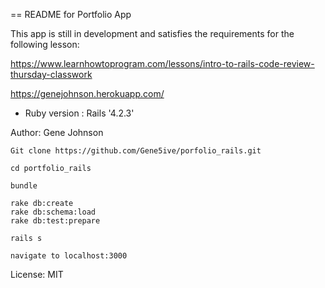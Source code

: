 == README for Portfolio App

This app is still in development and satisfies the requirements for the following lesson:

https://www.learnhowtoprogram.com/lessons/intro-to-rails-code-review-thursday-classwork

https://genejohnson.herokuapp.com/

* Ruby version : Rails '4.2.3'

Author: Gene Johnson

```
Git clone https://github.com/Gene5ive/porfolio_rails.git

cd portfolio_rails

bundle

rake db:create
rake db:schema:load
rake db:test:prepare

rails s

navigate to localhost:3000
```


License: MIT
